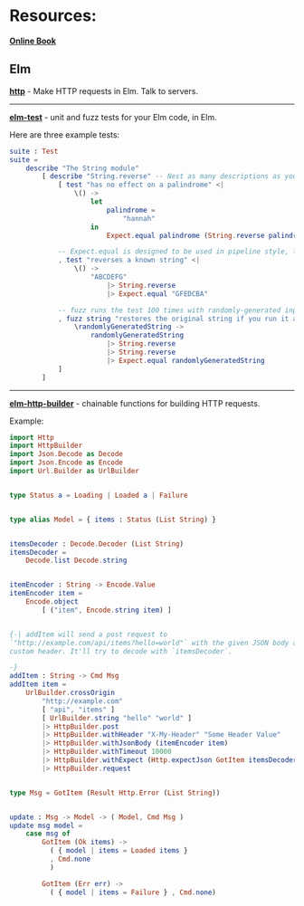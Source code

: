 # Resources:
[**Online Book**](http://media.pragprog.com/titles/jfelm/preface.pdf)

## Elm

[**http**](https://github.com/elm/http) - Make HTTP requests in Elm. Talk to servers.

---
[**elm-test**](https://github.com/elm-explorations/test) - unit and fuzz tests for your Elm code, in Elm.

Here are three example tests:

```elm
suite : Test
suite =
    describe "The String module"
        [ describe "String.reverse" -- Nest as many descriptions as you like.
            [ test "has no effect on a palindrome" <|
                \() ->
                    let
                        palindrome =
                            "hannah"
                    in
                        Expect.equal palindrome (String.reverse palindrome)

            -- Expect.equal is designed to be used in pipeline style, like this.
            , test "reverses a known string" <|
                \() ->
                    "ABCDEFG"
                        |> String.reverse
                        |> Expect.equal "GFEDCBA"

            -- fuzz runs the test 100 times with randomly-generated inputs!
            , fuzz string "restores the original string if you run it again" <|
                \randomlyGeneratedString ->
                    randomlyGeneratedString
                        |> String.reverse
                        |> String.reverse
                        |> Expect.equal randomlyGeneratedString
            ]
        ]
```

---

[**elm-http-builder**](https://github.com/lukewestby/elm-http-builder) - chainable functions for building HTTP requests.

Example:

```elm
import Http
import HttpBuilder
import Json.Decode as Decode
import Json.Encode as Encode
import Url.Builder as UrlBuilder


type Status a = Loading | Loaded a | Failure


type alias Model = { items : Status (List String) }


itemsDecoder : Decode.Decoder (List String)
itemsDecoder =
    Decode.list Decode.string


itemEncoder : String -> Encode.Value
itemEncoder item =
    Encode.object
        [ ("item", Encode.string item) ]


{-| addItem will send a post request to
`"http://example.com/api/items?hello=world"` with the given JSON body and a
custom header. It'll try to decode with `itemsDecoder`.

-}
addItem : String -> Cmd Msg
addItem item =
    UrlBuilder.crossOrigin
        "http://example.com"
        [ "api", "items" ]
        [ UrlBuilder.string "hello" "world" ]
        |> HttpBuilder.post
        |> HttpBuilder.withHeader "X-My-Header" "Some Header Value"
        |> HttpBuilder.withJsonBody (itemEncoder item)
        |> HttpBuilder.withTimeout 10000
        |> HttpBuilder.withExpect (Http.expectJson GotItem itemsDecoder)
        |> HttpBuilder.request


type Msg = GotItem (Result Http.Error (List String))


update : Msg -> Model -> ( Model, Cmd Msg )
update msg model =
    case msg of
        GotItem (Ok items) ->
          ( { model | items = Loaded items }
          , Cmd.none
          )

        GotItem (Err err) ->
          ( { model | items = Failure } , Cmd.none)
```
